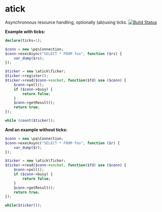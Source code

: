 atick
=====

Asynchronnous resource handling, optionally (ab)using ticks. [![Build Status](https://api.travis-ci.org/mike-php-net/atick.png)](https://travis-ci.org/mike-php-net/atick)

**Example with ticks:**

```PHP
declare(ticks=1);

$conn = new \pq\Connection;
$conn->execAsync("SELECT * FROM foo", function ($rs) {
    var_dump($rs);
});

$ticker = new \atick\Ticker;
$ticker->register();
$ticker->read($conn->socket, function($fd) use ($conn) {
    $conn->poll();
    if ($conn->busy) {
        return false;
    }
    $conn->getResult();
    return true;
});

while (count($ticker));
```

**And an example without ticks:**

```php
$conn = new \pq\Connection;
$conn->execAsync("SELECT * FROM foo", function ($r) {
    var_dump($r);
});

$ticker = new \atick\Ticker;
$ticker->read($conn->socket, function($fd) use ($conn) {
    $conn->poll();
    if ($conn->busy) {
        return false;
    }
    $conn->getResult();
    return true;
});

while($ticker());
```
